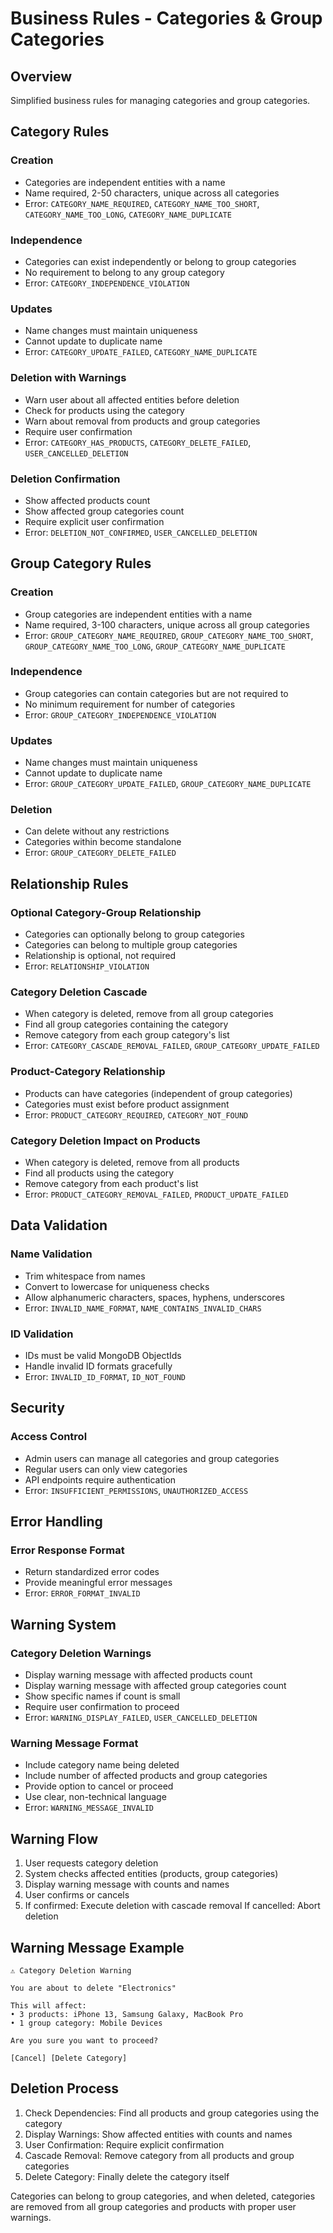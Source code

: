# Business Rules - Categories & Group Categories

## Overview
Simplified business rules for managing categories and group categories.

## Category Rules

### Creation
- Categories are independent entities with a name
- Name required, 2-50 characters, unique across all categories
- Error: `CATEGORY_NAME_REQUIRED`, `CATEGORY_NAME_TOO_SHORT`, `CATEGORY_NAME_TOO_LONG`, `CATEGORY_NAME_DUPLICATE`

### Independence
- Categories can exist independently or belong to group categories
- No requirement to belong to any group category
- Error: `CATEGORY_INDEPENDENCE_VIOLATION`

### Updates
- Name changes must maintain uniqueness
- Cannot update to duplicate name
- Error: `CATEGORY_UPDATE_FAILED`, `CATEGORY_NAME_DUPLICATE`

### Deletion with Warnings
- Warn user about all affected entities before deletion
- Check for products using the category
- Warn about removal from products and group categories
- Require user confirmation
- Error: `CATEGORY_HAS_PRODUCTS`, `CATEGORY_DELETE_FAILED`, `USER_CANCELLED_DELETION`

### Deletion Confirmation
- Show affected products count
- Show affected group categories count
- Require explicit user confirmation
- Error: `DELETION_NOT_CONFIRMED`, `USER_CANCELLED_DELETION`

## Group Category Rules

### Creation
- Group categories are independent entities with a name
- Name required, 3-100 characters, unique across all group categories
- Error: `GROUP_CATEGORY_NAME_REQUIRED`, `GROUP_CATEGORY_NAME_TOO_SHORT`, `GROUP_CATEGORY_NAME_TOO_LONG`, `GROUP_CATEGORY_NAME_DUPLICATE`

### Independence
- Group categories can contain categories but are not required to
- No minimum requirement for number of categories
- Error: `GROUP_CATEGORY_INDEPENDENCE_VIOLATION`

### Updates
- Name changes must maintain uniqueness
- Cannot update to duplicate name
- Error: `GROUP_CATEGORY_UPDATE_FAILED`, `GROUP_CATEGORY_NAME_DUPLICATE`

### Deletion
- Can delete without any restrictions
- Categories within become standalone
- Error: `GROUP_CATEGORY_DELETE_FAILED`

## Relationship Rules

### Optional Category-Group Relationship
- Categories can optionally belong to group categories
- Categories can belong to multiple group categories
- Relationship is optional, not required
- Error: `RELATIONSHIP_VIOLATION`

### Category Deletion Cascade
- When category is deleted, remove from all group categories
- Find all group categories containing the category
- Remove category from each group category's list
- Error: `CATEGORY_CASCADE_REMOVAL_FAILED`, `GROUP_CATEGORY_UPDATE_FAILED`

### Product-Category Relationship
- Products can have categories (independent of group categories)
- Categories must exist before product assignment
- Error: `PRODUCT_CATEGORY_REQUIRED`, `CATEGORY_NOT_FOUND`

### Category Deletion Impact on Products
- When category is deleted, remove from all products
- Find all products using the category
- Remove category from each product's list
- Error: `PRODUCT_CATEGORY_REMOVAL_FAILED`, `PRODUCT_UPDATE_FAILED`

## Data Validation

### Name Validation
- Trim whitespace from names
- Convert to lowercase for uniqueness checks
- Allow alphanumeric characters, spaces, hyphens, underscores
- Error: `INVALID_NAME_FORMAT`, `NAME_CONTAINS_INVALID_CHARS`

### ID Validation
- IDs must be valid MongoDB ObjectIds
- Handle invalid ID formats gracefully
- Error: `INVALID_ID_FORMAT`, `ID_NOT_FOUND`

## Security

### Access Control
- Admin users can manage all categories and group categories
- Regular users can only view categories
- API endpoints require authentication
- Error: `INSUFFICIENT_PERMISSIONS`, `UNAUTHORIZED_ACCESS`

## Error Handling

### Error Response Format
- Return standardized error codes
- Provide meaningful error messages
- Error: `ERROR_FORMAT_INVALID`

## Warning System

### Category Deletion Warnings
- Display warning message with affected products count
- Display warning message with affected group categories count
- Show specific names if count is small
- Require user confirmation to proceed
- Error: `WARNING_DISPLAY_FAILED`, `USER_CANCELLED_DELETION`

### Warning Message Format
- Include category name being deleted
- Include number of affected products and group categories
- Provide option to cancel or proceed
- Use clear, non-technical language
- Error: `WARNING_MESSAGE_INVALID`

## Warning Flow

1. User requests category deletion
2. System checks affected entities (products, group categories)
3. Display warning message with counts and names
4. User confirms or cancels
5. If confirmed: Execute deletion with cascade removal
   If cancelled: Abort deletion

## Warning Message Example

```
⚠️ Category Deletion Warning

You are about to delete "Electronics"

This will affect:
• 3 products: iPhone 13, Samsung Galaxy, MacBook Pro
• 1 group category: Mobile Devices

Are you sure you want to proceed?

[Cancel] [Delete Category]
```

## Deletion Process

1. Check Dependencies: Find all products and group categories using the category
2. Display Warnings: Show affected entities with counts and names
3. User Confirmation: Require explicit confirmation
4. Cascade Removal: Remove category from all products and group categories
5. Delete Category: Finally delete the category itself

Categories can belong to group categories, and when deleted, categories are removed from all group categories and products with proper user warnings.
